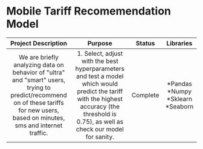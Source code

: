 # Mobile Tariff Recomemendation Model<br>
| **Project Description** 	| **Purpose** 	| **Status** 	| **Libraries** 	|
|:---:	|:---:	|:---:	|:---:	|
| We are briefly analyzing  data on behavior of "ultra" and "smart" users, trying to predict/recommend on of  these tariffs for new users,  based on minutes, sms and internet traffic. 	| 1. Select, adjust with the best hyperparameters and test a model which would predict the tariff with the highest accuracy (the  threshold is 0.75), as well as check our model for sanity. 	|  Complete 	| *Pandas *Numpy *Sklearn *Seaborn 	|
